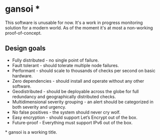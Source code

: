 gansoi *
======

This software is unusable for now. It's a work in progress monitoring solution
for a modern world. As of the moment it's at most a non-working proof-of-concept.

Design goals
------------

- Fully distributed - no single point of failure.
- Fault tolerant - should tolerate multiple node failures.
- Performant - should scale to thousands of checks per second on basic hardware.
- Zero dependencies - should install and operate without any other software.
- Geodistributed - should be deployable across the globe for full redundancy and geographically distributed checks.
- Multidimensional severity grouping - an alert should be categorized in both severity and urgency.
- No false positives - the system should never cry wolf.
- Easy encryption - should support Let’s Encrypt out of the box.
- Future-proof - Everything must support IPv6 out of the box.

\* gansoi is a working title.
